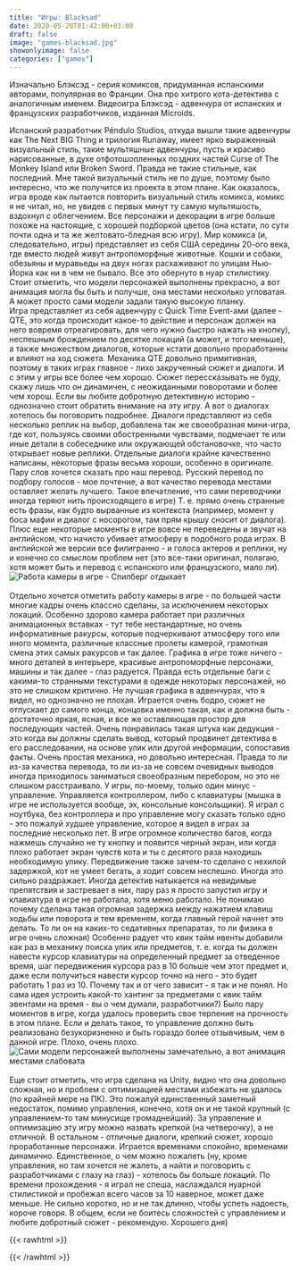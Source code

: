 ```yaml
---
title: "Игры: Blacksad"
date: 2020-05-20T01:42:00+03:00
draft: false
image: "games-blacksad.jpg"
showonlyimage: false
categories: ["games"]
---
```

Изначально Блэксэд - серия комиксов, придуманная испанскими авторами, популярная во Франции. Она про хитрого кота-детектива с аналогичным именем. Видеоигра Блэксэд - адвенчура от испанских и французских разработчиков, изданная Microids.
<!--more-->
Испанский разработчик Péndulo Studios, откуда вышли такие адвенчуры как The Next BIG Thing и трилогия Runaway, имеет ярко выраженный визуальный стиль, такие мультяшные адвенчуры, пусть и красиво нарисованные, в духе отфотошопленных поздних частей Curse of The Monkey Island или Broken Sword. Правда не такие стильные, как последний. Мне такой визуальный стиль не по душе, поэтому было интересно, что же получится из проекта в этом плане. Как оказалось, игра вроде как пытается повторить визуальный стиль комикса, комикс я не читал, но, не увидев с первых минут ту самую мультяшость, вздохнул с облегчением. Все персонажи и декорации в игре больше похоже на настоящие, с хорошей подборкой цветов (она кстати, по сути почти одна и та же желтовато-бледная всю игру). Мир комикса (и, следовательно, игры) представляет из себя США середины 20-ого века, где вместо людей живут антропоморфные животные. Кошки и собаки, обезьяны и муравьеды на двух ногах расхаживают по улицам Нью-Йорка как ни в чем не бывало. Все это обернуто в нуар стилистику. Стоит отметить, что модели персонажей выполнены прекрасно, а вот анимация могла бы быть и получше, она местами несколько угловатая. А может просто сами модели задали такую высокую планку.  
Игра представляет из себя адвенчуру с Quick Time Event-ами (далее - QTE, это когда происходит какое-то действие и персонаж должен на него вовремя отреагировать, для чего нужно быстро нажать на кнопку), неспешным брождением по десятке локаций (а может, и того меньше), а также множеством диалогов, которые кстати довольно проработанны и влияют на ход сюжета. Механика QTE довольно примитивная, поэтому в таких играх главное - лихо закрученный сюжет и диалоги. И с этим у игры все более чем хорошо.
Сюжет перессказывать не буду, скажу лишь что он динамичен, с неожиданными поворотами и более чем хорош. Если вы любите добротную детективную историю - однозначно стоит обратить внимание на эту игру. А вот о диалогах хотелось бы поговорить подробнее. Диалоги представляют из себя несколько реплик на выбор, добавлена так же своеобразная мини-игра, где кот, пользуясь своими обостренными чувствами, подмечает те или иные детали в собеседнике или окружающей обстановочке, что часто открывает новые реплики. Отдельные диалоги крайне качественно написаны, некоторые фразы весьма хороши, особенно в оригинале. Пару слов хочется сказать про наш перевод. Русский перевод по подбору голосов - мое почтение, а вот качество перевода местами оставляет желать лучшего. Такое впечатление, что сами переводчики иногда теряют нить происходящего в игре) Т. е. прямо очень странные есть фразы, как будто вырванные из контекста (например, момент у боса мафии и диалог с носорогом, там прям крышу сносит от диалога). Плюс еще некоторые моменты в игре вовсе не переведены и звучат на английском, что начисто убивает атмосферу в подобного рода играх. В английской же версии все филигранно - и голоса актеров и реплики, ну и конечно со смыслом проблем нет (это все-таки оригинал, полагаю, хотя может быть и перевод с испанского или французского, мало ли).  
![Работа камеры в игре - Спилберг отдыхает](/games-blacksad2.jpg)
</br>  
Отдельно хочется отметить работу камеры в игре - по большей части многие кадры очень классно сделаны, за исключением некоторых локаций. Особенно здорово камера работает при различных анимационных вставках - тут тебе нестандартные, но очень информативные ракурсы, которые подчеркивают атмосферу того или иного момента, различные классные пролеты камерой, грамотная смена этих самых ракурсов и так далее.
Графика в игре тоже ничего - много деталей в интерьере, красивые антропоморфные персонажи, машины и так далее - глаз радуется. Правда есть отдельные баги с какими-то странными текстурами в одежде некоторых персонажей, но это не слишком критично. Не лучшая графика в адвенчурах, что я видел, но однозначно не плохая.
Играется очень бодро, сюжет не отпускает до самого конца, концовка именно такая, как и должна быть - достаточно яркая, ясная, и все же оставляющая простор для последующих частей. Очень понравилась такая штука как дедукция - это когда вы должны сделать вывод, который продвинет детектива в его расследовании, на основе улик или другой информации, сопоставив факты. Очень простая механика, но довольно интересная. Правда то ли из-за качества перевода, то ли из-за не совсем очевидных выводов иногда приходилось заниматься своеобразным перебором, но это не слишком расстраивало. У игры, по-моему, только один минус - управление. Управляется контроллером, либо с клавиатуры (мышка в игре не используется вообще, эх, консольные консольщики). Я играл с ноутбука, без контроллера и про управление могу сказать только одно - это пожалуй худшее управление, которое я видел в играх за последние несколько лет. В игре огромное количество багов, когда нажмешь случайно не ту кнопку и появится черный экран, или когда плохо работает экран чувств кота и ты с десятого раза находишь необходимую улику. Передвижение также зачем-то сделано с нехилой задержкой, кот не умеет бегать, а ходит совсем неспешно. Иногда это сильно раздражает. Иногда детектив натыкается на невидимые препятствия и застревает в них, пару раз я просто запустил игру и клавиатура в игре не работала, хотя меню работало. Не понимаю почему сделана такая огромная задержка между нажатием клавиш ходьбы или поворота и тем временем, когда главный герой начнет это делать. То ли он на каких-то седативных препаратах, то ли физика в игре очень сложная) Особенно радует что квик тайм ивенты добавили как раз в механику поиска улик или предметов, т. е. когда ты должен навести курсор клавиатуры на определенный предмет за отведенное время, шаг передвижения курсора раз в 10 больше чем этот предмет и, даже если получиться навести курсор точно на него - это будет работать 1 раз из 10. Почему так и от чего зависит - я так и не понял. Но сама идея устроить какой-то хантинг за предметами с квик тайм эвентами на время - вы о чем думали, разработчики?) Было пару моментов в игре, когда удалось проверить свое терпение на прочность в этом плане. Если и делать такое, то управление должно быть реализовано безукоризненно и быть гораздо более отзывчивым, чем в данной игре. Плохо, очень плохо.
![Сами модели персонажей выполнены замечательно, а вот анимация местами слабовата](/games-blacksad3.jpg)
</br>  
Еще стоит отметить, что игра сделана на Unity, видно что она довольно сложная, но и проблем с оптимизацией местами избежать не удалось (по крайней мере на ПК). Это пожалуй единственный заметный недостаток, помимо управления, конечно, хотя он и не такой крупный (с управлением-то там минусище громаднейший). За управление и оптимизацию эту игру можно назвать крепкой (на четверочку), а не отличной. В остальном - отличные диалоги, крепкий сюжет, хорошо проработанные персонажи. Играется временами спокойно, временами динамично. Единственное, о чем можно пожалеть (ну, кроме управления, но там хочется не жалеть, а найти и поговорить с разработчиками с глазу на глаз) - хотелось бы больше локаций. По времени прохождения - я играл не спеша, наслаждался нуарной стилистикой и пробежал всего часов за 10 наверное, может даже меньше. Не сильно коротко, но и не так длинно, чтобы успеть надоесть, короче говоря. В общем, если не боитесь сложностей с управлением и любите добротный сюжет - рекомендую. Хорошего дня)

{{< rawhtml >}}
<div id="graphcomment"></div>
<script type="text/javascript">

  window.gc_params = {
    graphcomment_id: 'https-psyhut-ru',

    // if your website has a fixed header, indicate it's height in pixels
    fixed_header_height: 0,
  };
  
  (function() {
    var gc = document.createElement('script'); gc.type = 'text/javascript'; gc.async = true;
    gc.src = 'https://graphcomment.com/js/integration.js?' + Math.round(Math.random() * 1e8);
    (document.getElementsByTagName('head')[0] || document.getElementsByTagName('body')[0]).appendChild(gc);
  })();

</script>
{{< /rawhtml >}}